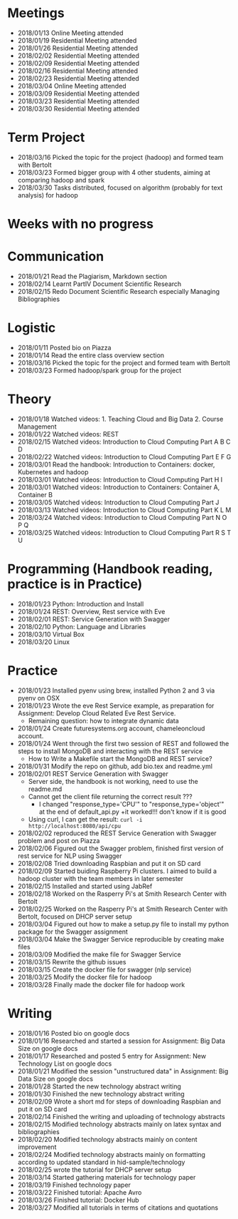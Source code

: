 # Meetings

* 2018/01/13 Online Meeting attended 
* 2018/01/19 Residential Meeting attended 
* 2018/01/26 Residential Meeting attended 
* 2018/02/02 Residential Meeting attended 
* 2018/02/09 Residential Meeting attended 
* 2018/02/16 Residential Meeting attended 
* 2018/02/23 Residential Meeting attended 
* 2018/03/04 Online Meeting attended
* 2018/03/09 Residential Meeting attended
* 2018/03/23 Residential Meeting attended
* 2018/03/30 Residential Meeting attended

# Term Project

* 2018/03/16 Picked the topic for the project (hadoop) and formed team with Bertolt
* 2018/03/23 Formed bigger group with 4 other students, aiming at comparing hadoop and spark
* 2018/03/30 Tasks distributed, focused on algorithm (probably for text analysis) for hadoop

# Weeks with no progress

# Communication

* 2018/01/21 Read the Plagiarism, Markdown section 
* 2018/02/14 Learnt PartIV Document Scientific Research
* 2018/02/15 Redo Document Scientific Research especially Managing Bibliographies

# Logistic

* 2018/01/11 Posted bio on Piazza
* 2018/01/14 Read the entire class overview section
* 2018/03/16 Picked the topic for the project and formed team with Bertolt
* 2018/03/23 Formed hadoop/spark group for the project

# Theory

* 2018/01/18 Watched videos: 1. Teaching Cloud and Big Data 2. Course Management
* 2018/01/22 Watched videos: REST
* 2018/02/15 Watched videos: Introduction to Cloud Computing Part A B C D
* 2018/02/22 Watched videos: Introduction to Cloud Computing Part E F G
* 2018/03/01 Read the handbook: Introduction to Containers: docker, Kubernetes and hadoop
* 2018/03/01 Watched videos: Introduction to Cloud Computing Part H I
* 2018/03/01 Watched videos: Introduction to Containers: Container A, Container B
* 2018/03/05 Watched videos: Introduction to Cloud Computing Part J
* 2018/03/13 Watched videos: Introduction to Cloud Computing Part K L M
* 2018/03/24 Watched videos: Introduction to Cloud Computing Part N O P Q 
* 2018/03/25 Watched videos: Introduction to Cloud Computing Part R S T U

# Programming (Handbook reading, practice is in Practice)

* 2018/01/23 Python: Introduction and Install
* 2018/01/24 REST: Overview, Rest service with Eve
* 2018/02/01 REST: Service Generation with Swagger
* 2018/02/10 Python: Language and Libraries
* 2018/03/10 Virtual Box
* 2018/03/20 Linux

# Practice

* 2018/01/23 Installed pyenv using brew, installed Python 2 and 3 via pyenv on OSX
* 2018/01/23 Wrote the eve Rest Service example, as preparation for Assignment: Develop Cloud Related Eve Rest Service.
    + Remaining question: how to integrate dynamic data
* 2018/01/24 Create futuresystems.org account, chameleoncloud account.
* 2018/01/24 Went through the first two session of REST and followed the steps to install MongoDB and interacting with the REST service
	+ How to Write a Makefile start the MongoDB and REST service?
* 2018/01/31 Modify the repo on github, add bio.tex and readme.yml
* 2018/02/01 REST Service Generation with Swagger
    + Server side, the handbook is not working, need to use the readme.md
    + Cannot get the client file returning the correct result ???
        + I changed "response_type='CPU'" to "response_type='object'" at the end of default_api.py
        +it worked!!! don't know if it is good
    + Using curl, I can get the result: ```curl -i http://localhost:8080/api/cpu```
* 2018/02/02 reproduced the REST Service Generation with Swagger problem and post on Piazza
* 2018/02/06 Figured out the Swagger problem, finished first version of rest service for NLP using Swagger
* 2018/02/08 Tried downloading Raspbian and put it on SD card
* 2018/02/09 Started buiding Raspberry Pi clusters. I aimed to build a hadoop cluster with the team members in later semester 
* 2018/02/15 Installed and started using JabRef
* 2018/02/18 Worked on the Rasperry Pi's at Smith Research Center with Bertolt
* 2018/02/25 Worked on the Rasperry Pi's at Smith Research Center with Bertolt, focused on DHCP server setup
* 2018/03/04 Figured out how to make a setup.py file to install my python package for the Swagger assignment
* 2018/03/04 Make the Swagger Service reproducible by creating make files
* 2018/03/09 Modified the make file for Swagger Service
* 2018/03/15 Rewrite the github issues
* 2018/03/15 Create the docker file for swagger (nlp service)
* 2018/03/25 Modify the docker file for hadoop
* 2018/03/28 Finally made the docker file for hadoop work

# Writing

* 2018/01/16 Posted bio on google docs
* 2018/01/16 Researched and started a session for Assignment: Big Data Size on google docs
* 2018/01/17 Researched and posted 5 entry for Assignment: New Technology List on google docs
* 2018/01/21 Modified the session "unstructured data" in Assignment: Big Data Size on google docs
* 2018/01/28 Started the new technology abstract writing
* 2018/01/30 Finished the new technology abstract writing
* 2018/02/09 Wrote a short md for steps of downloading Raspbian and put it on SD card
* 2018/02/14 Finished the writing and uploading of technology abstracts
* 2018/02/15 Modified technology abstracts mainly on latex syntax and bibliographies
* 2018/02/20 Modified technology abstracts mainly on content improvement
* 2018/02/24 Modified technology abstracts mainly on formatting according to updated standard in hid-sample/technology
* 2018/02/25 wrote the tutorial for DHCP server setup
* 2018/03/14 Started gathering materials for technology paper
* 2018/03/19 Finished technology paper
* 2018/03/22 Finished tutorial: Apache Avro
* 2018/03/26 Finished tutorial: Docker Hub
* 2018/03/27 Modified all tutorials in terms of citations and quotations
